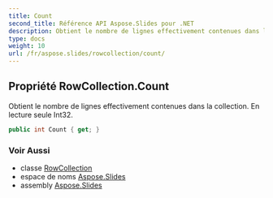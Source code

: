 ```yaml
---
title: Count
second_title: Référence API Aspose.Slides pour .NET
description: Obtient le nombre de lignes effectivement contenues dans la collection. En lecture seule Int32.
type: docs
weight: 10
url: /fr/aspose.slides/rowcollection/count/
---
```


## Propriété RowCollection.Count

Obtient le nombre de lignes effectivement contenues dans la collection. En lecture seule Int32.

```csharp
public int Count { get; }
```

### Voir Aussi

* classe [RowCollection](../../rowcollection)
* espace de noms [Aspose.Slides](../../rowcollection)
* assembly [Aspose.Slides](../../../)

<!-- NE PAS MODIFIER : généré par xmldocmd pour Aspose.Slides.dll -->